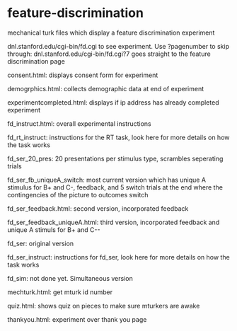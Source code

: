 feature-discrimination
======================
mechanical turk files which display a feature discrimination experiment

dnl.stanford.edu/cgi-bin/fd.cgi to see experiment. Use ?pagenumber to skip through:
dnl.stanford.edu/cgi-bin/fd.cgi?7 goes straight to the feature discrimination page

consent.html: displays consent form for experiment

demogrphics.html: collects demographic data at end of experiment

experimentcompleted.html: displays if ip address has already completed experiment

fd_instruct.html: overall experimental instructions

fd_rt_instruct: instructions for the RT task, look here for more details on how the task works

fd_ser_20_pres: 20 presentations per stimulus type, scrambles seperating trials

fd_ser_fb_uniqueA_switch: most current version which has unique A stimulus for B+ and C-, feedback, and 5 switch trials at the end where the contingencies of the picture to outcomes switch

fd_ser_feedback.html: second version, incorporated feedback

fd_ser_feedback_uniqueA.html: third version, incorporated feedback and unique A stimuls for B+ and C--

fd_ser: original version

fd_ser_instruct: instructions for fd_ser, look here for more details on how the task works

fd_sim: not done yet. Simultaneous version

mechturk.html: get mturk id number

quiz.html: shows quiz on pieces to make sure mturkers are awake

thankyou.html: experiment over thank you page
